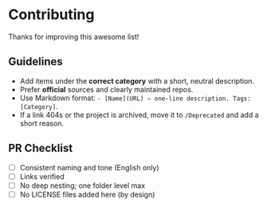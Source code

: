 # Contributing

Thanks for improving this awesome list!

## Guidelines
- Add items under the **correct category** with a short, neutral description.
- Prefer **official** sources and clearly maintained repos.
- Use Markdown format: `- [Name](URL) — one-line description. Tags: [Category]`.
- If a link 404s or the project is archived, move it to `/Deprecated` and add a short reason.

## PR Checklist
- [ ] Consistent naming and tone (English only)
- [ ] Links verified
- [ ] No deep nesting; one folder level max
- [ ] No LICENSE files added here (by design)
